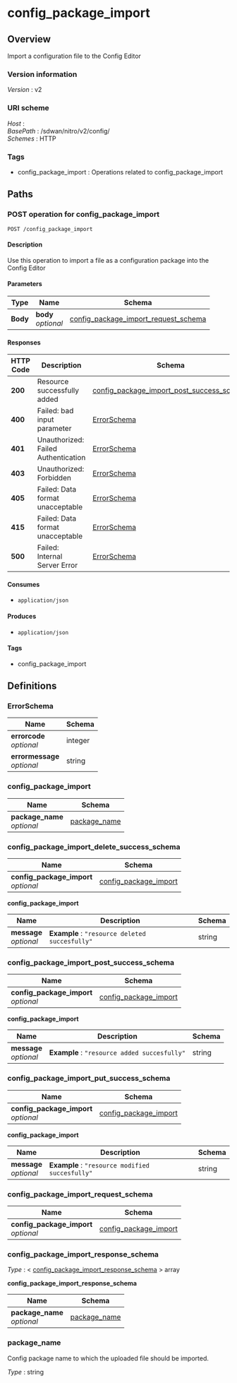 # config\_package\_import


<a name="overview"></a>
## Overview
Import a configuration file to the Config Editor


### Version information
*Version* : v2


### URI scheme
*Host* : <MGMT-IP>  
*BasePath* : /sdwan/nitro/v2/config/  
*Schemes* : HTTP


### Tags

* config\_package\_import : Operations related to config\_package\_import 




<a name="paths"></a>
## Paths

<a name="config\_package\_import-post"></a>
### POST operation for config\_package\_import
```
POST /config_package_import
```


#### Description
Use this operation to import a file as a configuration package into the Config Editor


#### Parameters

|Type|Name|Schema|
|---|---|---|
|**Body**|**body**  <br>*optional*|[config\_package\_import\_request\_schema](#config\_package\_import\_request\_schema)|


#### Responses

|HTTP Code|Description|Schema|
|---|---|---|
|**200**|Resource successfully added|[config\_package\_import\_post\_success\_schema](#config\_package\_import\_post\_success\_schema)|
|**400**|Failed: bad input parameter|[ErrorSchema](#errorschema)|
|**401**|Unauthorized: Failed Authentication|[ErrorSchema](#errorschema)|
|**403**|Unauthorized: Forbidden|[ErrorSchema](#errorschema)|
|**405**|Failed: Data format unacceptable|[ErrorSchema](#errorschema)|
|**415**|Failed: Data format unacceptable|[ErrorSchema](#errorschema)|
|**500**|Failed: Internal Server Error|[ErrorSchema](#errorschema)|


#### Consumes

* `application/json`


#### Produces

* `application/json`


#### Tags

* config\_package\_import




<a name="definitions"></a>
## Definitions

<a name="errorschema"></a>
### ErrorSchema

|Name|Schema|
|---|---|
|**errorcode**  <br>*optional*|integer|
|**errormessage**  <br>*optional*|string|


<a name="config\_package\_import"></a>
### config\_package\_import

|Name|Schema|
|---|---|
|**package\_name**  <br>*optional*|[package\_name](#package\_name)|


<a name="config\_package\_import\_delete\_success\_schema"></a>
### config\_package\_import\_delete\_success\_schema

|Name|Schema|
|---|---|
|**config\_package\_import**  <br>*optional*|[config\_package\_import](#config\_package\_import\_delete\_success\_schema-config\_package\_import)|

<a name="config\_package\_import\_delete\_success\_schema-config\_package\_import"></a>
**config\_package\_import**

|Name|Description|Schema|
|---|---|---|
|**message**  <br>*optional*|**Example** : `"resource deleted succesfully"`|string|


<a name="config\_package\_import\_post\_success\_schema"></a>
### config\_package\_import\_post\_success\_schema

|Name|Schema|
|---|---|
|**config\_package\_import**  <br>*optional*|[config\_package\_import](#config\_package\_import\_post\_success\_schema-config\_package\_import)|

<a name="config\_package\_import\_post\_success\_schema-config\_package\_import"></a>
**config\_package\_import**

|Name|Description|Schema|
|---|---|---|
|**message**  <br>*optional*|**Example** : `"resource added succesfully"`|string|


<a name="config\_package\_import\_put\_success\_schema"></a>
### config\_package\_import\_put\_success\_schema

|Name|Schema|
|---|---|
|**config\_package\_import**  <br>*optional*|[config\_package\_import](#config\_package\_import\_put\_success\_schema-config\_package\_import)|

<a name="config\_package\_import\_put\_success\_schema-config\_package\_import"></a>
**config\_package\_import**

|Name|Description|Schema|
|---|---|---|
|**message**  <br>*optional*|**Example** : `"resource modified succesfully"`|string|


<a name="config\_package\_import\_request\_schema"></a>
### config\_package\_import\_request\_schema

|Name|Schema|
|---|---|
|**config\_package\_import**  <br>*optional*|[config\_package\_import](#config\_package\_import)|


<a name="config\_package\_import\_response\_schema"></a>
### config\_package\_import\_response\_schema
*Type* : < [config\_package\_import\_response\_schema](#config\_package\_import\_response\_schema-inline) > array

<a name="config\_package\_import\_response\_schema-inline"></a>
**config\_package\_import\_response\_schema**

|Name|Schema|
|---|---|
|**package\_name**  <br>*optional*|[package\_name](#package\_name)|


<a name="package\_name"></a>
### package\_name
Config package name to which the uploaded file should be imported.

*Type* : string





